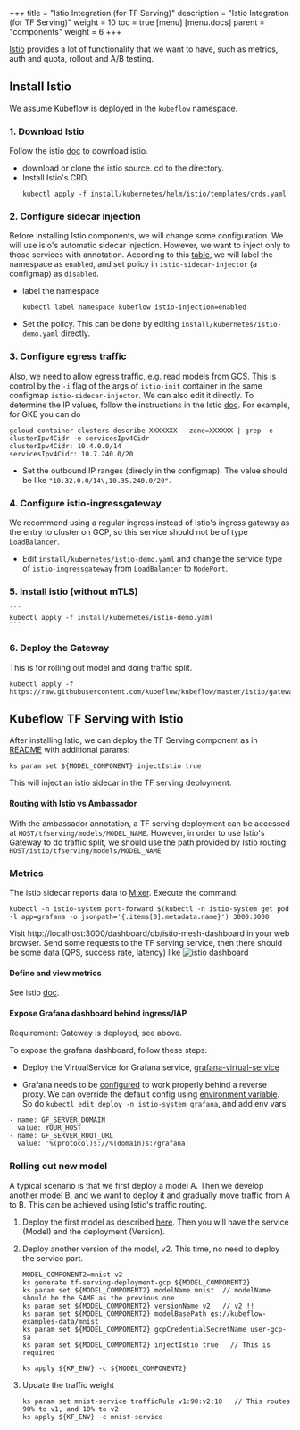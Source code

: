 +++
title = "Istio Integration (for TF Serving)"
description = "Istio Integration (for TF Serving)"
weight = 10
toc = true
[menu]
[menu.docs]
  parent = "components"
  weight = 6
+++

[Istio](https://istio.io/) provides a lot of functionality that we want to have, such as metrics, auth and
quota, rollout and A/B testing.

## Install Istio
We assume Kubeflow is deployed in the `kubeflow` namespace.

### 1. Download Istio
Follow the istio [doc](https://istio.io/docs/setup/kubernetes/quick-start/)
to download istio.

- download or clone the istio source. cd to the directory.
- Install Istio's CRD,
    ```
    kubectl apply -f install/kubernetes/helm/istio/templates/crds.yaml
    ```

### 2. Configure sidecar injection
Before installing Istio components, we will change some configuration.
We will use isio's automatic sidecar injection. However, we want to inject only to those services with annotation.
According to this [table](https://github.com/istio/istio/issues/6476#issuecomment-399219937), we will
label the namespace as `enabled`, and set policy in `istio-sidecar-injector` (a configmap) as `disabled`.

- label the namespace
   ```
   kubectl label namespace kubeflow istio-injection=enabled
   ```
- Set the policy. This can be done by editing `install/kubernetes/istio-demo.yaml` directly.


### 3. Configure egress traffic
Also, we need to allow egress traffic, e.g. read models from GCS. This is control by the `-i` flag of the args of 
`istio-init` container in the same configmap `istio-sidecar-injector`. We can also edit it directly.
To determine the IP values, follow the instructions in the Istio
[doc](https://istio.io/docs/tasks/traffic-management/egress/#calling-external-services-directly). For example, for GKE you can do

```
gcloud container clusters describe XXXXXXX --zone=XXXXXX | grep -e clusterIpv4Cidr -e servicesIpv4Cidr
clusterIpv4Cidr: 10.4.0.0/14
servicesIpv4Cidr: 10.7.240.0/20
```

- Set the outbound IP ranges (direcly in the configmap). The value should be like
   `"10.32.0.0/14\,10.35.240.0/20"`.

### 4. Configure istio-ingressgateway
We recommend using a regular ingress instead of Istio's ingress gateway as the entry to cluster on GCP,
so this service should not be of type `LoadBalancer`.

- Edit `install/kubernetes/istio-demo.yaml` and change the service type of `istio-ingressgateway` from
  `LoadBalancer` to `NodePort`.

### 5. Install istio (without mTLS)
    ```
    kubectl apply -f install/kubernetes/istio-demo.yaml
    ```

### 6. Deploy the Gateway

This is for rolling out model and doing traffic split.

```
kubectl apply -f https://raw.githubusercontent.com/kubeflow/kubeflow/master/istio/gateway.yaml
```

## Kubeflow TF Serving with Istio

After installing Istio, we can deploy the TF Serving component as in [README](README.md) with
additional params:

```
ks param set ${MODEL_COMPONENT} injectIstio true
```

This will inject an istio sidecar in the TF serving deployment.

#### Routing with Istio vs Ambassador
With the ambassador annotation, a TF serving deployment can be accessed at `HOST/tfserving/models/MODEL_NAME`.
However, in order to use Istio's Gateway to do traffic split, we should use the path provided by
Istio routing: `HOST/istio/tfserving/models/MODEL_NAME`

### Metrics
The istio sidecar reports data to [Mixer](https://istio.io/docs/concepts/policy-and-control/mixer.html).
Execute the command:

```
kubectl -n istio-system port-forward $(kubectl -n istio-system get pod -l app=grafana -o jsonpath='{.items[0].metadata.name}') 3000:3000
```

Visit http://localhost:3000/dashboard/db/istio-mesh-dashboard in your web browser.
Send some requests to the TF serving service, then there should be some data (QPS, success rate, latency)
like
![istio dashboard](../istio-dashboard.png)


#### Define and view metrics
See istio [doc](https://istio.io/docs/tasks/telemetry/metrics-logs.html).

#### Expose Grafana dashboard behind ingress/IAP

Requirement: Gateway is deployed, see above.

To expose the grafana dashboard, follow these steps:

  - Deploy the VirtualService for Grafana service,
    [grafana-virtual-service](https://github.com/kubeflow/kubeflow/blob/master/istio/grafana-virtual-service.yaml)

  - Grafana needs to be [configured](http://docs.grafana.org/installation/behind_proxy/#examples-with-sub-path-ex-http-foo-bar-com-grafana)
  to work properly behind a reverse proxy. We can override the default config using
  [environment variable](http://docs.grafana.org/installation/configuration/#using-environment-variables).
  So do `kubectl edit deploy -n istio-system grafana`, and add env vars

  ```
  - name: GF_SERVER_DOMAIN
    value: YOUR_HOST
  - name: GF_SERVER_ROOT_URL
    value: '%(protocol)s://%(domain)s:/grafana'
  ```

### Rolling out new model

A typical scenario is that we first deploy a model A. Then we develop another model B, and we want to deploy it
and gradually move traffic from A to B. This can be achieved using Istio's traffic routing.

1. Deploy the first model as described [here](tfserving_new.md). Then you will have the service (Model)
   and the deployment (Version).

2. Deploy another version of the model, v2. This time, no need to deploy the service part.

   ```
   MODEL_COMPONENT2=mnist-v2
   ks generate tf-serving-deployment-gcp ${MODEL_COMPONENT2}
   ks param set ${MODEL_COMPONENT2} modelName mnist  // modelName should be the SAME as the previous one
   ks param set ${MODEL_COMPONENT2} versionName v2   // v2 !!
   ks param set ${MODEL_COMPONENT2} modelBasePath gs://kubeflow-examples-data/mnist
   ks param set ${MODEL_COMPONENT2} gcpCredentialSecretName user-gcp-sa
   ks param set ${MODEL_COMPONENT2} injectIstio true   // This is required

   ks apply ${KF_ENV} -c ${MODEL_COMPONENT2}
   ```

3. Update the traffic weight
   ```
   ks param set mnist-service trafficRule v1:90:v2:10   // This routes 90% to v1, and 10% to v2
   ks apply ${KF_ENV} -c mnist-service
   ```
